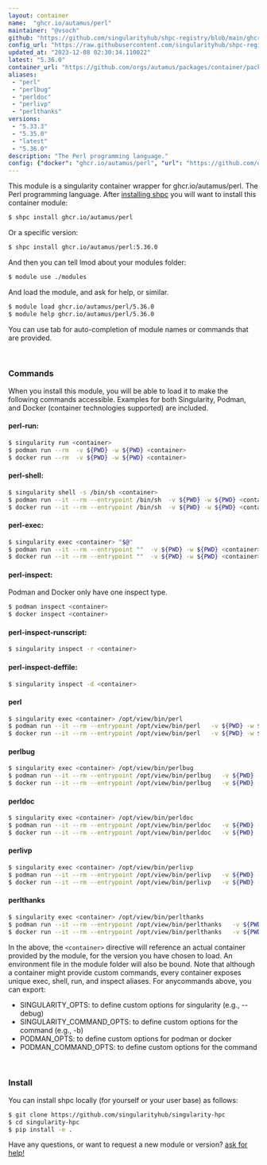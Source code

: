 ```yaml
---
layout: container
name:  "ghcr.io/autamus/perl"
maintainer: "@vsoch"
github: "https://github.com/singularityhub/shpc-registry/blob/main/ghcr.io/autamus/perl/container.yaml"
config_url: "https://raw.githubusercontent.com/singularityhub/shpc-registry/main/ghcr.io/autamus/perl/container.yaml"
updated_at: "2023-12-08 02:30:34.110022"
latest: "5.36.0"
container_url: "https://github.com/orgs/autamus/packages/container/package/perl"
aliases:
 - "perl"
 - "perlbug"
 - "perldoc"
 - "perlivp"
 - "perlthanks"
versions:
 - "5.33.3"
 - "5.35.0"
 - "latest"
 - "5.36.0"
description: "The Perl programming language."
config: {"docker": "ghcr.io/autamus/perl", "url": "https://github.com/orgs/autamus/packages/container/package/perl", "maintainer": "@vsoch", "description": "The Perl programming language.", "latest": {"5.36.0": "sha256:d1137ca1bf3858cfffc058d67e52e14f290b8a5760ec76e411cea7a95e427953"}, "tags": {"5.33.3": "sha256:ddbe04d704c8883aed0959dbd88bd8410cf5e1a6775a2f46264af306723b6459", "5.35.0": "sha256:6dc96bb9baa90832f638145421669d4da794caf44fb9ca58271c793eace6dd95", "latest": "sha256:d1137ca1bf3858cfffc058d67e52e14f290b8a5760ec76e411cea7a95e427953", "5.36.0": "sha256:d1137ca1bf3858cfffc058d67e52e14f290b8a5760ec76e411cea7a95e427953"}, "aliases": {"perl": "/opt/view/bin/perl", "perlbug": "/opt/view/bin/perlbug", "perldoc": "/opt/view/bin/perldoc", "perlivp": "/opt/view/bin/perlivp", "perlthanks": "/opt/view/bin/perlthanks"}}
---
```


This module is a singularity container wrapper for ghcr.io/autamus/perl.
The Perl programming language.
After [installing shpc](#install) you will want to install this container module:


```bash
$ shpc install ghcr.io/autamus/perl
```

Or a specific version:

```bash
$ shpc install ghcr.io/autamus/perl:5.36.0
```

And then you can tell lmod about your modules folder:

```bash
$ module use ./modules
```

And load the module, and ask for help, or similar.

```bash
$ module load ghcr.io/autamus/perl/5.36.0
$ module help ghcr.io/autamus/perl/5.36.0
```

You can use tab for auto-completion of module names or commands that are provided.

<br>

### Commands

When you install this module, you will be able to load it to make the following commands accessible.
Examples for both Singularity, Podman, and Docker (container technologies supported) are included.

#### perl-run:

```bash
$ singularity run <container>
$ podman run --rm  -v ${PWD} -w ${PWD} <container>
$ docker run --rm  -v ${PWD} -w ${PWD} <container>
```

#### perl-shell:

```bash
$ singularity shell -s /bin/sh <container>
$ podman run --it --rm --entrypoint /bin/sh  -v ${PWD} -w ${PWD} <container>
$ docker run --it --rm --entrypoint /bin/sh  -v ${PWD} -w ${PWD} <container>
```

#### perl-exec:

```bash
$ singularity exec <container> "$@"
$ podman run --it --rm --entrypoint ""  -v ${PWD} -w ${PWD} <container> "$@"
$ docker run --it --rm --entrypoint ""  -v ${PWD} -w ${PWD} <container> "$@"
```

#### perl-inspect:

Podman and Docker only have one inspect type.

```bash
$ podman inspect <container>
$ docker inspect <container>
```

#### perl-inspect-runscript:

```bash
$ singularity inspect -r <container>
```

#### perl-inspect-deffile:

```bash
$ singularity inspect -d <container>
```


#### perl

```bash
$ singularity exec <container> /opt/view/bin/perl
$ podman run --it --rm --entrypoint /opt/view/bin/perl   -v ${PWD} -w ${PWD} <container> -c " $@"
$ docker run --it --rm --entrypoint /opt/view/bin/perl   -v ${PWD} -w ${PWD} <container> -c " $@"
```


#### perlbug

```bash
$ singularity exec <container> /opt/view/bin/perlbug
$ podman run --it --rm --entrypoint /opt/view/bin/perlbug   -v ${PWD} -w ${PWD} <container> -c " $@"
$ docker run --it --rm --entrypoint /opt/view/bin/perlbug   -v ${PWD} -w ${PWD} <container> -c " $@"
```


#### perldoc

```bash
$ singularity exec <container> /opt/view/bin/perldoc
$ podman run --it --rm --entrypoint /opt/view/bin/perldoc   -v ${PWD} -w ${PWD} <container> -c " $@"
$ docker run --it --rm --entrypoint /opt/view/bin/perldoc   -v ${PWD} -w ${PWD} <container> -c " $@"
```


#### perlivp

```bash
$ singularity exec <container> /opt/view/bin/perlivp
$ podman run --it --rm --entrypoint /opt/view/bin/perlivp   -v ${PWD} -w ${PWD} <container> -c " $@"
$ docker run --it --rm --entrypoint /opt/view/bin/perlivp   -v ${PWD} -w ${PWD} <container> -c " $@"
```


#### perlthanks

```bash
$ singularity exec <container> /opt/view/bin/perlthanks
$ podman run --it --rm --entrypoint /opt/view/bin/perlthanks   -v ${PWD} -w ${PWD} <container> -c " $@"
$ docker run --it --rm --entrypoint /opt/view/bin/perlthanks   -v ${PWD} -w ${PWD} <container> -c " $@"
```



In the above, the `<container>` directive will reference an actual container provided
by the module, for the version you have chosen to load. An environment file in the
module folder will also be bound. Note that although a container
might provide custom commands, every container exposes unique exec, shell, run, and
inspect aliases. For anycommands above, you can export:

 - SINGULARITY_OPTS: to define custom options for singularity (e.g., --debug)
 - SINGULARITY_COMMAND_OPTS: to define custom options for the command (e.g., -b)
 - PODMAN_OPTS: to define custom options for podman or docker
 - PODMAN_COMMAND_OPTS: to define custom options for the command

<br>

### Install

You can install shpc locally (for yourself or your user base) as follows:

```bash
$ git clone https://github.com/singularityhub/singularity-hpc
$ cd singularity-hpc
$ pip install -e .
```

Have any questions, or want to request a new module or version? [ask for help!](https://github.com/singularityhub/singularity-hpc/issues)